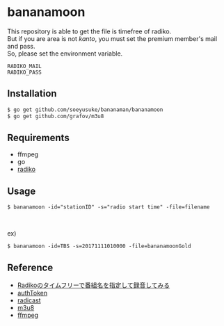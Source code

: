 # bananamoon

 This repository is able to get the file is timefree of radiko. <br> But if you are area is not *kanto*, you must set the premium member's mail and pass. <br>
 So, please set the environment variable.
 
 ```
 RADIKO_MAIL
 RADIKO_PASS
 ```
## Installation

``` sh
$ go get github.com/soeyusuke/bananaman/bananamoon
$ go get github.com/grafov/m3u8
```

 
## Requirements
- ffmpeg
- go
- [radiko](http://radiko.jp/)

## Usage
```
$ bananamoon -id="stationID" -s="radio start time" -file=filename 
```
<br>

ex)

```
$ bananamoon -id=TBS -s=20171111010000 -file=bananamoonGold
```

## Reference
- [Radikoのタイムフリーで番組名を指定して録音してみる](http://d.hatena.ne.jp/nyanonon/touch/20161211)
- [authToken](https://github.com/yyoshiki41/go-radiko/blob/master/auth.go)
- [radicast](https://github.com/soh335/radicast/blob/master/radiko.go)
- [m3u8](https://ja.wikipedia.org/wiki/M3U)
- [ffmpeg](https://hori-ryota.com/blog/ffmpeg-mp4-concatenate/)


